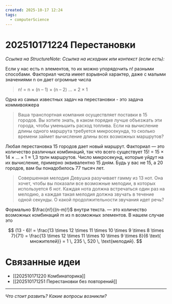 ```yaml
---
created: 2025-10-17 12:24
tags:
  - computerScience
---
```

# 202510171224 Перестановки

*Ссылка на StructureNote:*
*Ссылка на исходник или контекст (если есть):* 

Если у нас есть n элементов, то их можно упорядочить n! разными способами. Факториал числа имеет взрывной характер, даже с малыми значениями n он дает огромные числа

> n! = n × (n – 1) × (n – 2) … × 2 × 1

Одна из самых известных задач на перестановки -  это задача коммивояжера

> Ваша транспортная компания осуществляет поставки в 15 городов. Вы хотите знать, в каком порядке лучше объезжать эти города, чтобы уменьшить расход топлива. Если на вычисление длины одного маршрута требуется микросекунда, то сколько времени займет вычисление длины всех возможных маршрутов?

Любая перестановка 15 городов дает новый маршрут. Факториал — это количество различных комбинаций, так что всего существует 15! = 15 × 14 × … × 1 ≈ 1,3 трлн маршрутов. Число микросекунд, которые уйдут на их вычисление, примерно эквивалентно 15 дням. Будь у вас не 15, а 20 городов, вам бы понадобилось 77 тысяч лет.

> Совершенная мелодия Девушка разучивает гамму из 13 нот. Она хочет, чтобы вы показали все возможные мелодии, в которых используется 6 нот. Каждая нота должна встречаться один раз на мелодию, а каждая такая мелодия должна звучать в течение одной секунды. О какой продолжительности звучания идет речь?

Формально $\frac{n!}{(n-m)!}$ внутри текста. — это количество возможных комбинаций m из n возможных элементов. В нашем случае это

$$
(13 - 6)! = \frac{13 \times 12 \times 11 \times 10 \times 9 \times 8 \times 7}{71} = \frac{13 \times 12 \times 11 \times 10 \times 9 \times 8}{6 \text{ множителей}} = 1 \, 235 \, 520 \, \text{мелодий}.
$$ 

# Связанные идеи

- [[202510171220 Комбинаторика]]
- [[202510171251 Перестановки без повторений]] 
---

*Что стоит развить? Какие вопросы возникли?*

